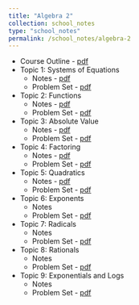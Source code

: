 ```yaml
---
title: "Algebra 2"
collection: school_notes
type: "school_notes"
permalink: /school_notes/algebra-2
---
```


* Course Outline - <a href = "https://stasyaaaaa.github.io/stasya/files/Algebra_2_Overview.pdf">pdf</a>
* Topic 1: Systems of Equations
  * Notes - <a href = "https://stasyaaaaa.github.io/stasya/files/Algebra 2 Topic 1 Notes.pdf">pdf</a>
  * Problem Set - <a href = "https://stasyaaaaa.github.io/stasya/files/Algebra 2 Problem Set 1.pdf">pdf</a>
* Topic 2: Functions
  * Notes - <a href = "https://stasyaaaaa.github.io/stasya/files/Algebra_2___Unit_2_Notes.pdf">pdf</a>
  * Problem Set - <a href = "https://stasyaaaaa.github.io/stasya/files/Algebra 2 Functions Problem Set.pdf.pdf">pdf</a>
* Topic 3: Absolute Value
  * Notes - <a href = "https://stasyaaaaa.github.io/stasya/files/Algebra_2___Unit_3_Notes.pdf">pdf</a>
  * Problem Set - <a href = "https://stasyaaaaa.github.io/stasya/files/Algebra 2 Absolute Value Problem Set.pdf">pdf</a>
* Topic 4: Factoring
  * Notes - <a href = "https://stasyaaaaa.github.io/stasya/files/Algebra_2___Unit_4_Notes.pdf">pdf</a>
  * Problem Set - <a href = "https://stasyaaaaa.github.io/stasya/files/Algebra 2 Factoring Problem Set.pdf">pdf</a>
* Topic 5: Quadratics
  * Notes - <a href = "https://stasyaaaaa.github.io/stasya/files/Algebra_2___Unit_5_Notes.pdf">pdf</a>
  * Problem Set - <a href = "https://stasyaaaaa.github.io/stasya/files/Algebra 2 Quadratics Problem Set.pdf">pdf</a>
* Topic 6: Exponents
  * Notes
  * Problem Set - <a href = "https://stasyaaaaa.github.io/stasya/files/Algebra_2___Unit_6_Problem_Set.pdf">pdf</a>
* Topic 7: Radicals
  * Notes
  * Problem Set - <a href = "https://stasyaaaaa.github.io/stasya/files/Algebra_2___Unit_7_Problem_Set.pdf">pdf</a>
* Topic 8: Rationals
  * Notes
  * Problem Set - <a href = "https://stasyaaaaa.github.io/stasya/files/Algebra_2___Unit_8_Problem_Set.pdf">pdf</a>
* Topic 9: Exponentials and Logs
  * Notes
  * Problem Set - <a href = "https://stasyaaaaa.github.io/stasya/files/Algebra_2___Unit_9_Problem_Set.pdf">pdf</a>